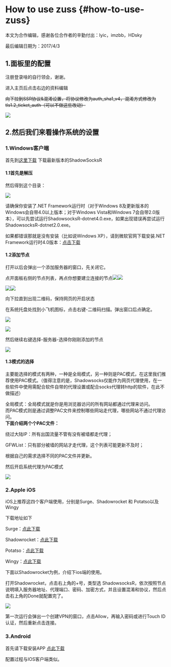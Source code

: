 # How to use zuss {#how-to-use-zuss}

本文为合作编辑，感谢各位合作者的辛勤付出：lyic，imzbb，HDsky

最后编辑日期为：2017/4/3

## 1.面板里的配置

注册登录啥的自行领会，谢谢。

进入主页后点击右边的资料编辑

~~向下拉到SSR协议&混淆设置，将协议修改为auth\_sha1\_v4，混淆方式修改为tls1.2\_ticket\_auth（可以不做这些改动）~~

![](/assets/chaos.png)

## 2.然后我们来看操作系统的设置

### 1.Windows客户端

首先到[这里下载](https://github.com/shadowsocksr/shadowsocksr-csharp/releases) 下载最新版本的ShadowSocksR

#### 1.1首先是解压

然后得到这个目录：

![](/assets/unzip.png)

请确保你安装了.NET Framework运行时（对于Windows 8及更新版本的Windows会自带4.0以上版本；对于Windows Vista和Windows 7会自带2.0版本），可以先尝试运行ShadowsocksR-dotnet4.0.exe，如果出现错误再尝试运行ShadowsocksR-dotnet2.0.exe。

如果都错误那就是没有安装（比如说Windows XP），请到微软官网下载安装.NET Framework运行时4.0版本：[点击下载](https://www.microsoft.com/zh-CN/download/details.aspx?id=17851)

#### 1.2添加节点

打开以后会弹出一个添加服务器的窗口，先关闭它。

点开面板右侧的节点列表，再点你想要建立连接的节点![](/assets/table0.png)![](/assets/table1.png)

![](/assets/table2.png)![](/assets/table3.png)

向下拉直到出现二维码，保持网页的开启状态

在系统托盘处找到小飞机图标，点击右键-二维码扫描。弹出窗口后点确定。

![](/assets/fly.png)

![](/assets/erweima.png)

然后继续右键选择-服务器-选择你刚刚添加的节点

![](/assets/server.png)

#### 1.3模式的选择

主要能选择的模式有两种，一种是全局模式，另一种则是PAC模式，在这里我们推荐使用PAC模式。（值得注意的是，Shadowsocks仅能作为网页代理使用，在一些软件中使用需配合软件自带的代理设置或配合socks代理转http的软件，在此不做描述）

全局模式：全局模式就是你是用浏览器访问的所有网站都通过代理来访问。  
而PAC模式则是通过调整PAC文件来控制哪些网站走代理，哪些网站不通过代理访问。  
**下面介绍两个个PAC文件：**

绕过大陆IP：所有出国流量不管有没有被墙都走代理；

GFWList：只有部分被墙的网站才走代理，这个列表可能更新不及时；

根据自己的需求选择不同的PAC文件并更新。

然后开启系统代理为PAC模式

![](/assets/changePAC.png)

### 2.Apple iOS

iOS上推荐这四个客户端使用，分别是Surge、Shadowrocket 和 Potatso以及Wingy

下载地址如下

Surge：[点此下载](https://itunes.apple.com/cn/app/surge-web-developer-tool-and-proxy-utility/id1040100637?mt=8)

Shadowrocket：[点此下载](https://itunes.apple.com/cn/app/shadowrocket/id932747118?mt=8)

Potatso：[点此下载](https://itunes.apple.com/cn/app/%E5%9C%9F%E8%B1%86%E4%B8%9D-potatso-%E5%BC%BA%E5%A4%A7%E7%9A%84%E7%BD%91%E7%BB%9C%E5%B7%A5%E5%85%B7/id1070901416?mt=8)

Wingy：[点此下载](https://itunes.apple.com/cn/app/shadowsocks-wingy-proxy-for-http-socks5-ss/id1148026741?mt=8)

下面以Shadowrocket为例，介绍下ios端的使用。

打开Shadowrocket，点击右上角的+号，类型选 ShadowsocksR，依次按照节点说明填入服务器地址、代理端口、密码、加密方式，并且设置混淆和协议，然后点击右上角的Done就配置完了。

![](/assets/Shadowrocketios.png)

第一次运行会弹出一个创建VPN的窗口，点击Allow，再输入密码或进行Touch ID认证，然后重新点击连接。

### 3.Android

首先请下载安装APP [点此下载](https://github.com/shadowsocksr/shadowsocksr-android/releases)

配置过程与IOS客户端类似。


